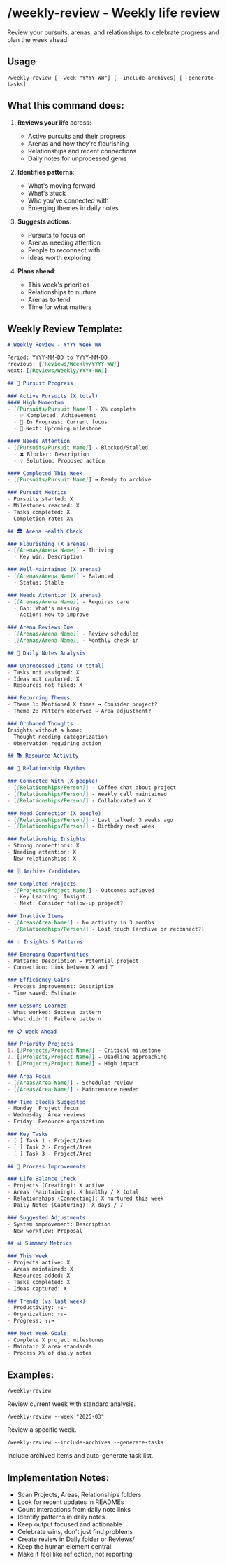 # /weekly-review - Weekly life review

Review your pursuits, arenas, and relationships to celebrate progress and plan the week ahead.

## Usage
```
/weekly-review [--week "YYYY-WW"] [--include-archives] [--generate-tasks]
```

## What this command does:

1. **Reviews your life** across:
   - Active pursuits and their progress
   - Arenas and how they're flourishing
   - Relationships and recent connections
   - Daily notes for unprocessed gems

2. **Identifies patterns**:
   - What's moving forward
   - What's stuck
   - Who you've connected with
   - Emerging themes in daily notes

3. **Suggests actions**:
   - Pursuits to focus on
   - Arenas needing attention
   - People to reconnect with
   - Ideas worth exploring

4. **Plans ahead**:
   - This week's priorities
   - Relationships to nurture
   - Arenas to tend
   - Time for what matters

## Weekly Review Template:

```markdown
# Weekly Review - YYYY Week WW

Period: YYYY-MM-DD to YYYY-MM-DD
Previous: [[Reviews/Weekly/YYYY-WW]]
Next: [[Reviews/Weekly/YYYY-WW]]

## 🎯 Pursuit Progress

### Active Pursuits (X total)
#### High Momentum
- [[Pursuits/Pursuit Name]] - X% complete
  - ✅ Completed: Achievement
  - 🚧 In Progress: Current focus
  - 🎯 Next: Upcoming milestone

#### Needs Attention
- [[Pursuits/Pursuit Name]] - Blocked/Stalled
  - ❌ Blocker: Description
  - 💡 Solution: Proposed action

#### Completed This Week
- [[Pursuits/Pursuit Name]] → Ready to archive

### Pursuit Metrics
- Pursuits started: X
- Milestones reached: X
- Tasks completed: X
- Completion rate: X%

## 🏛️ Arena Health Check

### Flourishing (X arenas)
- [[Arenas/Arena Name]] - Thriving
  - Key win: Description

### Well-Maintained (X arenas)
- [[Arenas/Arena Name]] - Balanced
  - Status: Stable

### Needs Attention (X arenas)
- [[Arenas/Arena Name]] - Requires care
  - Gap: What's missing
  - Action: How to improve

### Arena Reviews Due
- [[Arenas/Arena Name]] - Review scheduled
- [[Arenas/Arena Name]] - Monthly check-in

## 📝 Daily Notes Analysis

### Unprocessed Items (X total)
- Tasks not assigned: X
- Ideas not captured: X
- Resources not filed: X

### Recurring Themes
- Theme 1: Mentioned X times → Consider project?
- Theme 2: Pattern observed → Area adjustment?

### Orphaned Thoughts
Insights without a home:
- Thought needing categorization
- Observation requiring action

## 📚 Resource Activity

## 👥 Relationship Rhythms

### Connected With (X people)
- [[Relationships/Person]] - Coffee chat about project
- [[Relationships/Person]] - Weekly call maintained
- [[Relationships/Person]] - Collaborated on X

### Need Connection (X people)
- [[Relationships/Person]] - Last talked: 3 weeks ago
- [[Relationships/Person]] - Birthday next week

### Relationship Insights
- Strong connections: X
- Needing attention: X
- New relationships: X

## 🗄️ Archive Candidates

### Completed Projects
- [[Projects/Project Name]] - Outcomes achieved
  - Key Learning: Insight
  - Next: Consider follow-up project?

### Inactive Items
- [[Areas/Area Name]] - No activity in 3 months
- [[Relationships/Person]] - Lost touch (archive or reconnect?)

## 💡 Insights & Patterns

### Emerging Opportunities
- Pattern: Description → Potential project
- Connection: Link between X and Y

### Efficiency Gains
- Process improvement: Description
- Time saved: Estimate

### Lessons Learned
- What worked: Success pattern
- What didn't: Failure pattern

## 📋 Week Ahead

### Priority Projects
1. [[Projects/Project Name]] - Critical milestone
2. [[Projects/Project Name]] - Deadline approaching
3. [[Projects/Project Name]] - High impact

### Area Focus
- [[Areas/Area Name]] - Scheduled review
- [[Areas/Area Name]] - Maintenance needed

### Time Blocks Suggested
- Monday: Project focus
- Wednesday: Area reviews
- Friday: Resource organization

### Key Tasks
- [ ] Task 1 - Project/Area
- [ ] Task 2 - Project/Area
- [ ] Task 3 - Project/Area

## 🔄 Process Improvements

### Life Balance Check
- Projects (Creating): X active
- Areas (Maintaining): X healthy / X total
- Relationships (Connecting): X nurtured this week
- Daily Notes (Capturing): X days / 7

### Suggested Adjustments
- System improvement: Description
- New workflow: Proposal

## 📊 Summary Metrics

### This Week
- Projects active: X
- Areas maintained: X
- Resources added: X
- Tasks completed: X
- Ideas captured: X

### Trends (vs last week)
- Productivity: ↑↓→
- Organization: ↑↓→
- Progress: ↑↓→

### Next Week Goals
- Complete X project milestones
- Maintain X area standards
- Process X% of daily notes
```

## Examples:

```
/weekly-review
```
Review current week with standard analysis.

```
/weekly-review --week "2025-03"
```
Review a specific week.

```
/weekly-review --include-archives --generate-tasks
```
Include archived items and auto-generate task list.

## Implementation Notes:

- Scan Projects, Areas, Relationships folders
- Look for recent updates in READMEs
- Count interactions from daily note links
- Identify patterns in daily notes
- Keep output focused and actionable
- Celebrate wins, don't just find problems
- Create review in Daily folder or Reviews/
- Keep the human element central
- Make it feel like reflection, not reporting